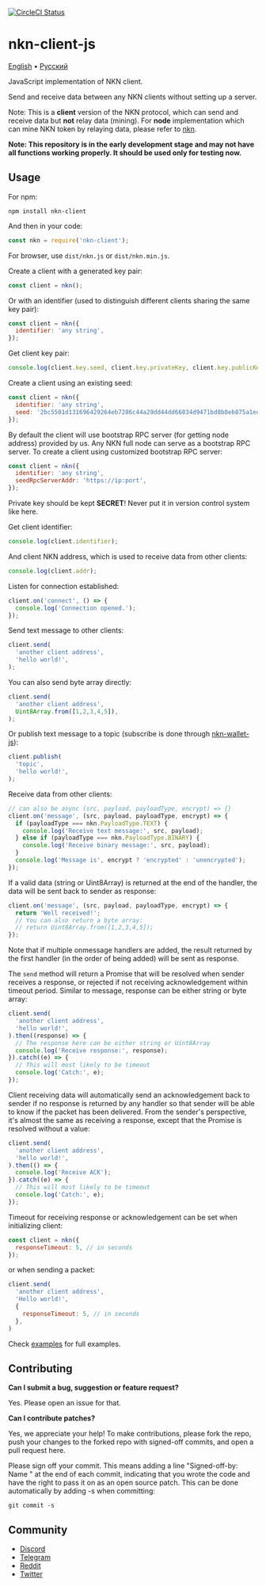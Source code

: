 [![CircleCI Status](https://circleci.com/gh/nknorg/nkn-client-js.svg?style=shield&circle-token=:circle-token)](https://circleci.com/gh/nknorg/nkn-client-js)

# nkn-client-js

[English](/README.md) •
[Русский](/docs/README-ru.md)

JavaScript implementation of NKN client.

Send and receive data between any NKN clients without setting up a server.

Note: This is a **client** version of the NKN protocol, which can send and
receive data but **not** relay data (mining). For **node** implementation which
can mine NKN token by relaying data, please refer to
[nkn](https://github.com/nknorg/nkn/).

**Note: This repository is in the early development stage and may not have all
functions working properly. It should be used only for testing now.**

## Usage

For npm:

```shell
npm install nkn-client
```

And then in your code:

```javascript
const nkn = require('nkn-client');
```

For browser, use `dist/nkn.js` or `dist/nkn.min.js`.

Create a client with a generated key pair:

```javascript
const client = nkn();
```

Or with an identifier (used to distinguish different clients sharing the same
key pair):

```javascript
const client = nkn({
  identifier: 'any string',
});
```

Get client key pair:

```javascript
console.log(client.key.seed, client.key.privateKey, client.key.publicKey);
```

Create a client using an existing seed:

```javascript
const client = nkn({
  identifier: 'any string',
  seed: '2bc5501d131696429264eb7286c44a29dd44dd66834d9471bd8b0eb875a1edb0',
});
```

By default the client will use bootstrap RPC server (for getting node address)
provided by us. Any NKN full node can serve as a bootstrap RPC server. To create
a client using customized bootstrap RPC server:

```javascript
const client = nkn({
  identifier: 'any string',
  seedRpcServerAddr: 'https://ip:port',
});
```

Private key should be kept **SECRET**! Never put it in version control system
like here.

Get client identifier:

```javascript
console.log(client.identifier);
```

And client NKN address, which is used to receive data from other clients:

```javascript
console.log(client.addr);
```

Listen for connection established:

```javascript
client.on('connect', () => {
  console.log('Connection opened.');
});
```

Send text message to other clients:

```javascript
client.send(
  'another client address',
  'hello world!',
);
```

You can also send byte array directly:

```javascript
client.send(
  'another client address',
  Uint8Array.from([1,2,3,4,5]),
);
```

Or publish text message to a topic (subscribe is done through [nkn-wallet-js](https://github.com/nknorg/nkn-wallet-js)):

```javascript
client.publish(
  'topic',
  'hello world!',
);
```
Receive data from other clients:

```javascript
// can also be async (src, payload, payloadType, encrypt) => {}
client.on('message', (src, payload, payloadType, encrypt) => {
  if (payloadType === nkn.PayloadType.TEXT) {
    console.log('Receive text message:', src, payload);
  } else if (payloadType === nkn.PayloadType.BINARY) {
    console.log('Receive binary message:', src, payload);
  }
  console.log('Message is', encrypt ? 'encrypted' : 'unencrypted');
});
```

If a valid data (string or Uint8Array) is returned at the end of the handler,
the data will be sent back to sender as response:

```javascript
client.on('message', (src, payload, payloadType, encrypt) => {
  return 'Well received!';
  // You can also return a byte array:
  // return Uint8Array.from([1,2,3,4,5]);
});
```

Note that if multiple onmessage handlers are added, the result returned by the
first handler (in the order of being added) will be sent as response.

The `send` method will return a Promise that will be resolved when sender
receives a response, or rejected if not receiving acknowledgement within timeout
period. Similar to message, response can be either string or byte array:

```javascript
client.send(
  'another client address',
  'hello world!',
).then((response) => {
  // The response here can be either string or Uint8Array
  console.log('Receive response:', response);
}).catch((e) => {
  // This will most likely to be timeout
  console.log('Catch:', e);
});
```

Client receiving data will automatically send an acknowledgement back to sender
if no response is returned by any handler so that sender will be able to know if
the packet has been delivered. From the sender's perspective, it's almost the
same as receiving a response, except that the Promise is resolved without a
value:

```javascript
client.send(
  'another client address',
  'hello world!',
).then(() => {
  console.log('Receive ACK');
}).catch((e) => {
  // This will most likely to be timeout
  console.log('Catch:', e);
});
```

Timeout for receiving response or acknowledgement can be set when initializing
client:

```javascript
const client = nkn({
  responseTimeout: 5, // in seconds
});
```

or when sending a packet:

```javascript
client.send(
  'another client address',
  'Hello world!',
  {
    responseTimeout: 5, // in seconds
  },
)
```

Check [examples](examples) for full examples.

## Contributing

**Can I submit a bug, suggestion or feature request?**

Yes. Please open an issue for that.

**Can I contribute patches?**

Yes, we appreciate your help! To make contributions, please fork the repo, push
your changes to the forked repo with signed-off commits, and open a pull request
here.

Please sign off your commit. This means adding a line "Signed-off-by: Name
<email>" at the end of each commit, indicating that you wrote the code and have
the right to pass it on as an open source patch. This can be done automatically
by adding -s when committing:

```shell
git commit -s
```

## Community

* [Discord](https://discord.gg/c7mTynX)
* [Telegram](https://t.me/nknorg)
* [Reddit](https://www.reddit.com/r/nknblockchain/)
* [Twitter](https://twitter.com/NKN_ORG)
